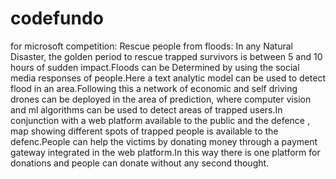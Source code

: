 # codefundo
for microsoft competition:
Rescue people from floods:
In any Natural Disaster, the golden period to rescue trapped survivors is between 5 and 10 hours of sudden impact.Floods can be Determined by using the social media responses of people.Here a text analytic model can be used to detect flood in an area.Following this a network of economic and self driving drones can be deployed in the area of prediction, where computer vision and ml algorithms can be used to detect areas of trapped users.In conjunction with a web platform available to the public and the defence , map showing different spots of trapped people is available to the defenc.People can help the victims by donating money through a payment gateway integrated in the web platform.In this way there is one platform for donations and people can donate without any second thought.
